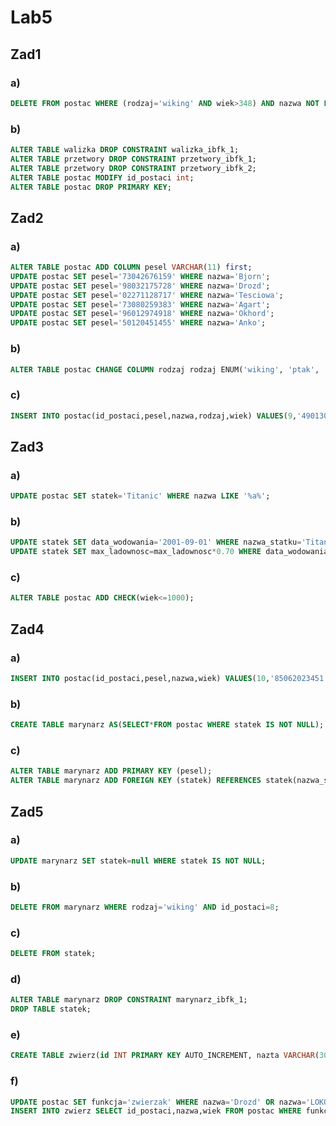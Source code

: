 # Lab5

## Zad1

### a)

```sql
DELETE FROM postac WHERE (rodzaj='wiking' AND wiek>348) AND nazwa NOT LIKE 'Bjorn';
```

### b)

```sql
ALTER TABLE walizka DROP CONSTRAINT walizka_ibfk_1;
ALTER TABLE przetwory DROP CONSTRAINT przetwory_ibfk_1;
ALTER TABLE przetwory DROP CONSTRAINT przetwory_ibfk_2;
ALTER TABLE postac MODIFY id_postaci int;
ALTER TABLE postac DROP PRIMARY KEY;
```

## Zad2

### a)

```sql
ALTER TABLE postac ADD COLUMN pesel VARCHAR(11) first;
UPDATE postac SET pesel='73042676159' WHERE nazwa='Bjorn';
UPDATE postac SET pesel='98032175728' WHERE nazwa='Drozd';
UPDATE postac SET pesel='02271128717' WHERE nazwa='Tesciowa';
UPDATE postac SET pesel='73080259383' WHERE nazwa='Agart';
UPDATE postac SET pesel='96012974918' WHERE nazwa='Okhord';
UPDATE postac SET pesel='50120451455' WHERE nazwa='Anko';
```

### b)

```sql
ALTER TABLE postac CHANGE COLUMN rodzaj rodzaj ENUM('wiking', 'ptak', 'kobieta', 'serena') NULL DEFAULT NULL ;
```

### c)

```sql
INSERT INTO postac(id_postaci,pesel,nazwa,rodzaj,wiek) VALUES(9,'49013028735','Gertruda Nieszczera','syrena',150);
```

## Zad3

### a)

```sql
UPDATE postac SET statek='Titanic' WHERE nazwa LIKE '%a%';
```

### b)

```sql
UPDATE statek SET data_wodowania='2001-09-01' WHERE nazwa_statku='Titanic';
UPDATE statek SET max_ladownosc=max_ladownosc*0.70 WHERE data_wodowania>='2000-01-01';
```

### c)

```sql
ALTER TABLE postac ADD CHECK(wiek<=1000);
```

## Zad4

### a)

```sql
INSERT INTO postac(id_postaci,pesel,nazwa,wiek) VALUES(10,'85062023451','Loko',500);
```

### b)

```sql
CREATE TABLE marynarz AS(SELECT*FROM postac WHERE statek IS NOT NULL);
```

### c)

```sql
ALTER TABLE marynarz ADD PRIMARY KEY (pesel);
ALTER TABLE marynarz ADD FOREIGN KEY (statek) REFERENCES statek(nazwa_statku);
```

## Zad5

### a)

```sql
UPDATE marynarz SET statek=null WHERE statek IS NOT NULL;
```

### b)

```sql
DELETE FROM marynarz WHERE rodzaj='wiking' AND id_postaci=8;
```

### c)

```sql
DELETE FROM statek;
```

### d)

```sql
ALTER TABLE marynarz DROP CONSTRAINT marynarz_ibfk_1;
DROP TABLE statek;
```

### e)

```sql
CREATE TABLE zwierz(id INT PRIMARY KEY AUTO_INCREMENT, nazta VARCHAR(30), wiek INT);
```

### f)

```sql
UPDATE postac SET funkcja='zwierzak' WHERE nazwa='Drozd' OR nazwa='LOKO';
INSERT INTO zwierz SELECT id_postaci,nazwa,wiek FROM postac WHERE funkcja='zwierzak';
```
